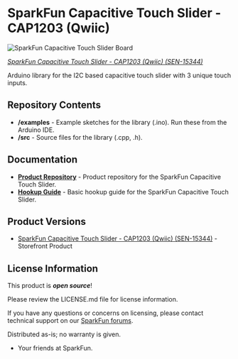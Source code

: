 SparkFun Capacitive Touch Slider - CAP1203 (Qwiic)
========================================

![SparkFun Capacitive Touch Slider Board](https://cdn.sparkfun.com/assets/parts/1/3/8/7/1/15344-SparkFun_Capacitive_Touch_Slider_-_CAP1203__Qwiic_-01a.jpg)

[*SparkFun Capacitive Touch Slider - CAP1203 (Qwiic) (SEN-15344)*](https://www.sparkfun.com/products/15344)

Arduino library for the I2C based capacitive touch slider with 3 unique touch inputs. 

Repository Contents
------------------- 
* **/examples** - Example sketches for the library (.ino). Run these from the Arduino IDE.
* **/src** - Source files for the  library (.cpp, .h).

Documentation
--------------
* **[Product Repository](https://github.com/sparkfun/Qwiic_Capacitive_Touch_Slider_CAP1203)** - Product repository for the SparkFun Capacitive Touch Slider.
* **[Hookup Guide](https://learn.sparkfun.com/tutorials/capacitive-touch-slider-cap1203-hookup-guide)** - Basic hookup guide for the SparkFun Capacitive Touch Slider.

Product Versions
----------------
* [SparkFun Capacitive Touch Slider - CAP1203 (Qwiic) (SEN-15344)](https://www.sparkfun.com/products/15344) - Storefront Product

License Information
-------------------

This product is _**open source**_! 

Please review the LICENSE.md file for license information. 

If you have any questions or concerns on licensing, please contact technical support on our [SparkFun forums](https://forum.sparkfun.com/viewforum.php?f=152).

Distributed as-is; no warranty is given.

- Your friends at SparkFun.
